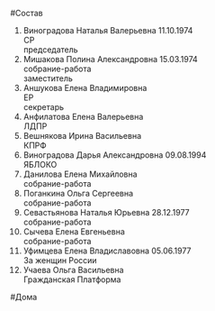 #Состав  
1. Виноградова Наталья Валерьевна 11.10.1974  
    СР  
    председатель  
2. Мишакова Полина Александровна 15.03.1974  
    собрание-работа  
    заместитель  
3. Аншукова Елена Владимировна  
    ЕР  
    секретарь  
4. Анфилатова Елена Валерьевна  
    ЛДПР  
5. Вешнякова Ирина Васильевна  
    КПРФ  
6. Виноградова Дарья Александровна 09.08.1994  
    ЯБЛОКО  
7. Данилова Елена Михайловна  
    собрание-работа  
8. Поганкина Ольга Сергеевна  
    собрание-работа  
9. Севастьянова Наталья Юрьевна 28.12.1977  
    собрание-работа  
10. Сычева Елена Евгеньевна  
    собрание-работа  
11. Уфимцева Елена Владиславовна 05.06.1977  
    За женщин России  
12. Учаева Ольга Васильевна  
    Гражданская Платформа  
  
#Дома  
